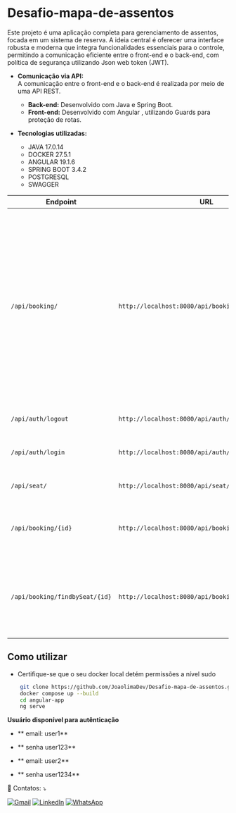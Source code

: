 # Desafio-mapa-de-assentos


Este projeto é uma aplicação completa para gerenciamento de assentos, focada em um sistema de reserva. A ideia central é oferecer uma interface robusta e moderna que integra funcionalidades essenciais para o controle, permitindo a comunicação eficiente entre o front-end e o back-end, com política de segurança utilizando Json web token (JWT).



- **Comunicação via API:**  
  A comunicação entre o front-end e o back-end é realizada por meio de uma API REST.  
  - **Back-end:** Desenvolvido com Java e Spring Boot.  
  - **Front-end:** Desenvolvido com Angular , utilizando Guards para proteção de rotas.
 
- **Tecnologias utilizadas:**
  -  JAVA 17.0.14
  -  DOCKER 27.5.1
  -  ANGULAR 19.1.6
  -  SPRING BOOT 3.4.2
  -  POSTGRESQL
  -  SWAGGER


| Endpoint                          | URL                                                   | Operações                                                                                                                                           |
|-----------------------------------|-------------------------------------------------------|-----------------------------------------------------------------------------------------------------------------------------------------------------|
| `/api/booking/`                   | `http://localhost:8080/api/booking/`                    | **GET** (listBookings): lista bookings com paginação<br>**PUT** (updateBooking): atualiza um booking (parâmetro `id` via query e body JSON)<br>**POST** (createBooking): cria um novo booking (body JSON)<br>**DELETE** (deleteBooking): remove um booking (parâmetro `id` via query) |
| `/api/auth/logout`                | `http://localhost:8080/api/auth/logout`               | **POST** (logout): encerra a sessão do usuário                                                                                                     |
| `/api/auth/login`                 | `http://localhost:8080/api/auth/login`                | **POST** (login): realiza o login (body JSON com LoginRequest)                                                                                     |
| `/api/seat/`                      | `http://localhost:8080/api/seat/`                     | **GET** (getSeats): retorna a lista de seats                                                                                                        |
| `/api/booking/{id}`               | `http://localhost:8080/api/booking/{id}`              | **GET** (getBookingById): busca um booking específico pelo `id` informado na URL                                                                   |
| `/api/booking/findbySeat/{id}`    | `http://localhost:8080/api/booking/findbySeat/{id}`   | **GET** (findbySeat): busca um booking pelo `id` do seat (parâmetro informado via query, apesar da indicação na URL)                                   |



## Como utilizar
  - Certifique-se que o seu docker local detém permissões a nível sudo

```bash
    git clone https://github.com/JoaolimaDev/Desafio-mapa-de-assentos.git
    docker compose up --build
    cd angular-app
    ng serve
```


**Usuário disponível para autênticação**
- ** email: user1**
- ** senha  user123**


- ** email: user2**
- ** senha  user1234**


<p align="left">
  💌 Contatos: ⤵️
</p>

<p align="left">
  <a href="mailto:ozymandiasphp@gmail.com" title="Gmail">
  <img src="https://img.shields.io/badge/-Gmail-FF0000?style=flat-square&labelColor=FF0000&logo=gmail&logoColor=white&link=LINK-DO-SEU-GMAIL" alt="Gmail"/></a>
  <a href="https://www.linkedin.com/in/jo%C3%A3o-vitor-de-lima-74441b1b1/" title="LinkedIn">
  <img src="https://img.shields.io/badge/-Linkedin-0e76a8?style=flat-square&logo=Linkedin&logoColor=white&link=LINK-DO-SEU-LINKEDIN" alt="LinkedIn"/></a>
  <a href="https://wa.me/5581989553431" title="WhatsApp">
  <img src="https://img.shields.io/badge/-WhatsApp-25d366?style=flat-square&labelColor=25d366&logo=whatsapp&logoColor=white&link=API-DO-SEU-WHATSAPP" alt="WhatsApp"/></a>
</p>
